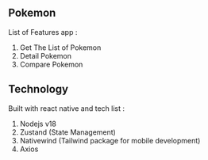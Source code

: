 ## Pokemon
List of Features app : 

1. Get The List of Pokemon
2. Detail Pokemon
3. Compare Pokemon

## Technology
Built with react native and tech list : 

1. Nodejs v18
2. Zustand (State Management)
3. Nativewind (Tailwind package for mobile development)
4. Axios
